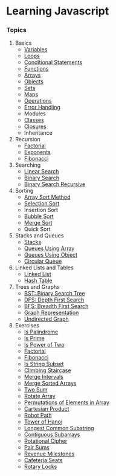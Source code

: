 # Learning Javascript
### Topics
1. Basics
    - [Variables](./Basics/variables.js)
    - [Loops](./Basics/loops.js)
    - [Conditional Statements](./Basics/conditions.js)
    - [Functions](./Basics/functions.js)
    - [Arrays](./Basics/arrays.js)
    - [Objects](./Basics/objects.js)
    - [Sets](./Basics/sets.js)
    - [Maps](./Basics/maps.js)
    - [Operations](./Basics/operations.js)
    - [Error Handling](./Basics/error.js)
    - Modules
    - [Classes](./Basics/classes.js)
    - [Closures](./Basics/closures.js)
    - Inheritance
2. Recursion
    - [Factorial](./Recursion/factorial.js)
    - [Exponents](./Recursion/exponents.js)
    - [Fibonacci](./Recursion/fibonacci.js)
3. Searching
    - [Linear Search](./Searching/linear_search.js)
    - [Binary Search](./Searching/binary_search.js)
    - [Binary Search Recursive](./Searching/binary_search_recursive.js)
4. Sorting
    - [Array Sort Method](./Sorting/sort_method.js)
    - [Selection Sort](./Sorting/selection_sort.js)
    - Insertion Sort
    - [Bubble Sort](./Sorting/bubble_sort.js)
    - [Merge Sort](./Sorting/merge_sort.js)
    - Quick Sort
5. Stacks and Queues
    - [Stacks](./Stacks%20and%20Queues/stacks.js)
    - [Queues Using Array](./Stacks%20and%20Queues/queues_using_array.js)
    - [Queues Using Object](./Stacks%20and%20Queues/queues_using_object.js)
    - [Circular Queue](./Stacks%20and%20Queues/circular_queue.js)
6. Linked Lists and Tables
    - [Linked List](./Linked%20Lists%20and%20Tables/linked_list.js)
    - [Hash Table](./Linked%20Lists%20and%20Tables/hash_table.js)
7. Trees and Graphs
    - [BST: Binary Search Tree](./Trees%20and%20Graphs/binary_search_tree.js)
    - [DFS: Depth First Search](./Trees%20and%20Graphs/depth_first_search.js)
    - [BFS: Breadth First Search](./Trees%20and%20Graphs/breadth_first_search.js)
    - [Graph Representation](./Trees%20and%20Graphs/graph_representation.js)
    - [Undirected Graph](./Trees%20and%20Graphs/graph.js)
8. Exercises
    - [Is Palindrome](./Exercises/check_palindrome.js)
    - [Is Prime](./Exercises/check_prime.js)
    - [Is Power of Two](./Exercises/power_of_two.js)
    - [Factorial](./Exercises/factorial.js)
    - [Fibonacci](./Exercises/fibonacci.js)
    - [Is String Subset](./Exercises/check_subset.js)
    - [Climbing Staircase](./Exercises/climbing_staircase.js)
    - [Merge Intervals](./Exercises/merge_intervals.js)
    - [Merge Sorted Arrays](./Exercises/merge_sorted_arrays.js)
    - [Two Sum](./Exercises/two_sum.js)
    - [Rotate Array](./Exercises/rotate_array.js)
    - [Permutations of Elements in Array](./Exercises/array_elements_permutations.js)
    - [Cartesian Product](./Exercises/cartesian_product.js)
    - [Robot Path](./Exercises/robot_path.js)
    - [Tower of Hanoi](./Exercises/tower_of_hanoi.js)
    - [Longest Common Substring](./Exercises/longest_common_substring.js)
    - [Contiguous Subarrays](./Exercises/contiguous_subarrays.js)
    - [Rotational Cipher](./Exercises/rotational_cipher.js)
    - [Pair Sums](./Exercises/pair_sums.js)
    - [Revenue Milestones](./Exercises/revenue_milestones.js)
    - [Cafeteria Seats](./Exercises/cafeteria_seats.js)
    - [Rotary Locks](./Exercises/rotary_lock.js)